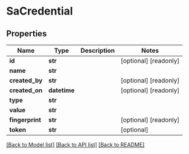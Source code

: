 # SaCredential

## Properties
Name | Type | Description | Notes
------------ | ------------- | ------------- | -------------
**id** | **str** |  | [optional] [readonly] 
**name** | **str** |  | 
**created_by** | **str** |  | [optional] [readonly] 
**created_on** | **datetime** |  | [optional] [readonly] 
**type** | **str** |  | 
**value** | **str** |  | 
**fingerprint** | **str** |  | [optional] [readonly] 
**token** | **str** |  | [optional] 

[[Back to Model list]](../README.md#documentation-for-models) [[Back to API list]](../README.md#documentation-for-api-endpoints) [[Back to README]](../README.md)


